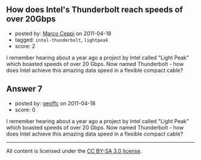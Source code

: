 ## How does Intel's Thunderbolt reach speeds of over 20Gbps

- posted by: [Marco Ceppi](https://stackexchange.com/users/-1/14-marco-ceppi) on 2011-04-18
- tagged: `intel-thunderbolt`, `lightpeak`
- score: 2

I remember hearing about a year ago a project by Intel called "Light Peak" which boasted speeds of over 20 Gbps. Now named Thunderbolt - how does Intel achieve this amazing data speed in a flexible compact cable?


## Answer 7

- posted by: [geoffc](https://stackexchange.com/users/-1/34-geoffc) on 2011-04-18
- score: 0

I remember hearing about a year ago a project by Intel called "Light Peak" which boasted speeds of over 20 Gbps. Now named Thunderbolt - how does Intel achieve this amazing data speed in a flexible compact cable?



---

All content is licensed under the [CC BY-SA 3.0 license](https://creativecommons.org/licenses/by-sa/3.0/).
